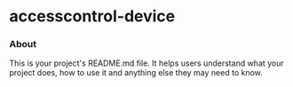 accesscontrol-device
====================

### About

This is your project's README.md file. It helps users understand what your
project does, how to use it and anything else they may need to know.
